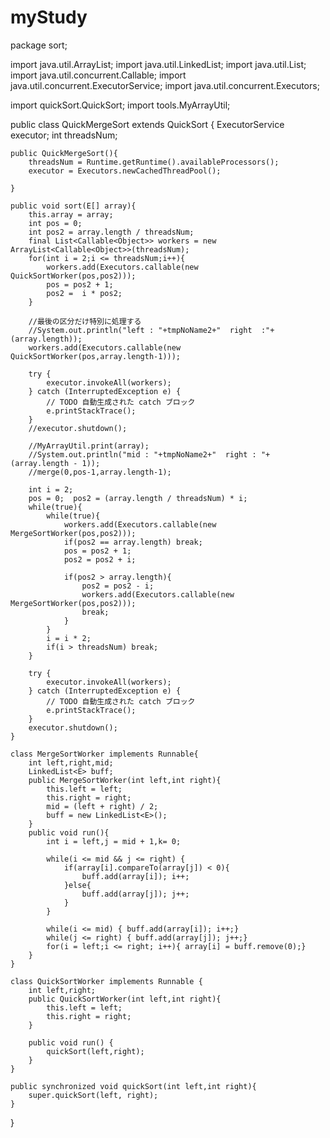 myStudy
=======
package sort;

import java.util.ArrayList;
import java.util.LinkedList;
import java.util.List;
import java.util.concurrent.Callable;
import java.util.concurrent.ExecutorService;
import java.util.concurrent.Executors;

import quickSort.QuickSort;
import tools.MyArrayUtil;

public class QuickMergeSort<E extends Comparable> extends QuickSort<E> {
	ExecutorService executor;
	int threadsNum;

	public QuickMergeSort(){
		threadsNum = Runtime.getRuntime().availableProcessors();
		executor = Executors.newCachedThreadPool();

	}

	public void sort(E[] array){
		this.array = array;
		int pos = 0;
		int pos2 = array.length / threadsNum;
		final List<Callable<Object>> workers = new ArrayList<Callable<Object>>(threadsNum);
		for(int i = 2;i <= threadsNum;i++){
			workers.add(Executors.callable(new QuickSortWorker(pos,pos2)));
			pos = pos2 + 1;
			pos2 =  i * pos2;
		}

		//最後の区分だけ特別に処理する
		//System.out.println("left : "+tmpNoName2+"  right  :"+(array.length));
		workers.add(Executors.callable(new QuickSortWorker(pos,array.length-1)));

		try {
			executor.invokeAll(workers);
		} catch (InterruptedException e) {
			// TODO 自動生成された catch ブロック
			e.printStackTrace();
		}
		//executor.shutdown();

		//MyArrayUtil.print(array);
		//System.out.println("mid : "+tmpNoName2+"  right : "+(array.length - 1));
		//merge(0,pos-1,array.length-1);

		int i = 2;
		pos = 0;  pos2 = (array.length / threadsNum) * i;
		while(true){
			while(true){
				workers.add(Executors.callable(new MergeSortWorker(pos,pos2)));
				if(pos2 == array.length) break;
				pos = pos2 + 1;
				pos2 = pos2 + i;

				if(pos2 > array.length){
					pos2 = pos2 - i;
					workers.add(Executors.callable(new MergeSortWorker(pos,pos2)));
					break;
				}
			}
			i = i * 2;
			if(i > threadsNum) break;
		}

		try {
			executor.invokeAll(workers);
		} catch (InterruptedException e) {
			// TODO 自動生成された catch ブロック
			e.printStackTrace();
		}
		executor.shutdown();
	}

	class MergeSortWorker implements Runnable{
		int left,right,mid;
		LinkedList<E> buff;
		public MergeSortWorker(int left,int right){
			this.left = left;
			this.right = right;
			mid = (left + right) / 2;
			buff = new LinkedList<E>();
		}
		public void run(){
			int i = left,j = mid + 1,k= 0;

			while(i <= mid && j <= right) {
				if(array[i].compareTo(array[j]) < 0){
					buff.add(array[i]); i++;
				}else{
					buff.add(array[j]); j++;
				}
			}

			while(i <= mid) { buff.add(array[i]); i++;}
			while(j <= right) { buff.add(array[j]); j++;}
			for(i = left;i <= right; i++){ array[i] = buff.remove(0);}
		}
	}

	class QuickSortWorker implements Runnable {
		int left,right;
		public QuickSortWorker(int left,int right){
			this.left = left;
			this.right = right;
		}

		public void run() {
			quickSort(left,right);
		}
	}

	public synchronized void quickSort(int left,int right){
		super.quickSort(left, right);
	}


}
